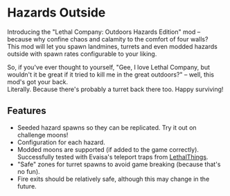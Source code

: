 Hazards Outside
===============  

Introducing the "Lethal Company: Outdoors Hazards Edition" mod – because why confine chaos and calamity to the comfort of four walls?  
This mod will let you spawn landmines, turrets and even modded hazards outside with spawn rates configurable to your liking.

So, if you've ever thought to yourself, "Gee, I love Lethal Company, but wouldn't it be great if it tried to kill me in the great outdoors?" – well, this mod's got your back.  
Literally. Because there's probably a turret back there too. Happy surviving!

Features
--------
- Seeded hazard spawns so they can be replicated. Try it out on challenge moons!
- Configuration for each hazard.
- Modded moons are supported (if added to the game correctly). Successfully tested with Evaisa's teleport traps from [LethalThings](https://thunderstore.io/c/lethal-company/p/Evaisa/LethalThings/).
- "Safe" zones for turret spawns to avoid game breaking (because that's no fun).
- Fire exits should be relatively safe, although this may change in the future.